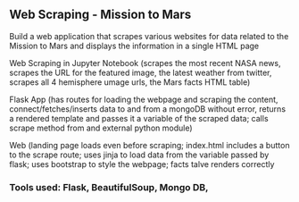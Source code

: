 ## Web Scraping - Mission to Mars

Build a web application that scrapes various websites for data related to the Mission to Mars and displays the information in a single HTML page

Web Scraping in Jupyter Notebook (scrapes the most recent NASA news, scrapes the URL for the featured image, the latest weather from twitter, scrapes all 4 hemisphere umage urls, the Mars facts HTML table)

Flask App (has routes for loading the webpage and scraping the content, connect/fetches/inserts data to and from a mongoDB without error, returns a rendered template and passes it a variable of the scraped data; calls scrape method from and external python module)

Web (landing page loads even before scraping; index.html includes a button to the scrape route; uses jinja to load data from the variable passed by flask; uses bootstrap to style the webpage; facts talve renders correctly

### Tools used: Flask, BeautifulSoup, Mongo DB, 




